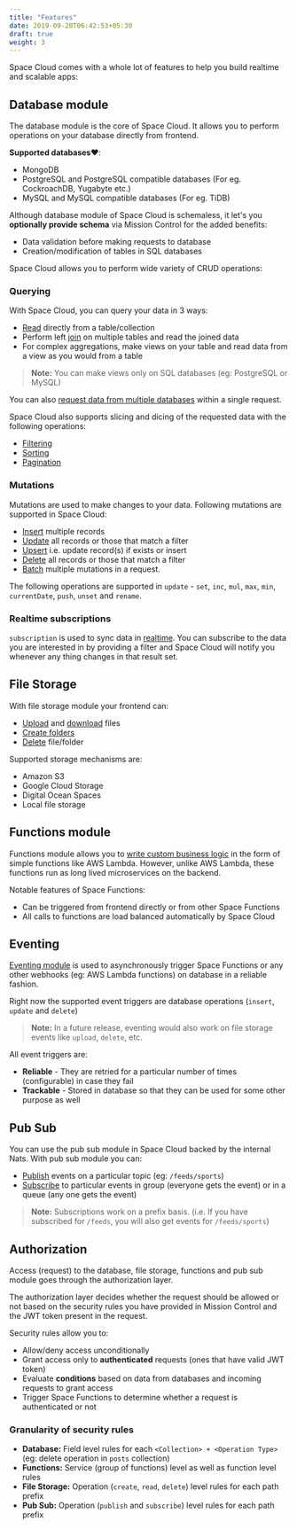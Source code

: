 ```yaml
---
title: "Features"
date: 2019-09-20T06:42:53+05:30
draft: true
weight: 3
---
```


Space Cloud comes with a whole lot of features to help you build realtime and scalable apps:

## Database module

The database module is the core of Space Cloud. It allows you to perform operations on your database directly from frontend.

**Supported databases**:heart::

- MongoDB
- PostgreSQL and PostgreSQL compatible databases (For eg. CockroachDB, Yugabyte etc.)
- MySQL and MySQL compatible databases (For eg. TiDB)

Although database module of Space Cloud is schemaless, it let's you **optionally provide schema** via Mission Control for the added benefits:

- Data validation before making requests to database
- Creation/modification of tables in SQL databases

Space Cloud allows you to perform wide variety of CRUD operations:

### Querying

With Space Cloud, you can query your data in 3 ways:

- [Read](/essentials/querying/simple-queries) directly from a table/collection
- Perform left [join](/essentials/querying/joins) on multiple tables and read the joined data
- For complex aggregations, make views on your table and read data from a view as you would from a table

> **Note:** You can make views only on SQL databases (eg: PostgreSQL or MySQL)

You can also [request data from multiple databases](/essentials/querying/multiple-queries) within a single request.

Space Cloud also supports slicing and dicing of the requested data with the following operations:

- [Filtering](/essentials/querying/filtering)
- [Sorting](/essentials/querying/sorting)
- [Pagination](/essentials/querying/pagination)

### Mutations

Mutations are used to make changes to your data. Following mutations are supported in Space Cloud:

- [Insert](/essentials/mutations/insert) multiple records
- [Update](/essentials/mutations/update) all records or those that match a filter
- [Upsert](/essentials/mutations/upsert) i.e. update record(s) if exists or insert
- [Delete](/essentials/mutations/delete) all records or those that match a filter
- [Batch](/essentials/mutations/multiple-mutations) multiple mutations in a request.

The following operations are supported in `update` - `set`, `inc`, `mul`, `max`, `min`, `currentDate`, `push`, `unset` and `rename`.

### Realtime subscriptions

`subscription` is used to sync data in [realtime](/essential/subscriptions). You can subscribe to the data you are interested in by providing a filter and Space Cloud will notify you whenever any thing changes in that result set.

## File Storage

With file storage module your frontend can:

- [Upload](/essentials/file-storage/uploading) and [download](/essentials/file-storage/downloading) files
- [Create folders](/essentials/file-storage/creating-folder)
- [Delete](/essentials/file-storage/deleting) file/folder

Supported storage mechanisms are:

- Amazon S3
- Google Cloud Storage
- Digital Ocean Spaces
- Local file storage

## Functions module

Functions module allows you to [write custom business logic](/essentials/custom-business-logic/) in the form of simple functions like AWS Lambda. However, unlike AWS Lambda, these functions run as long lived microservices on the backend.

Notable features of Space Functions:

- Can be triggered from frontend directly or from other Space Functions
- All calls to functions are load balanced automatically by Space Cloud

## Eventing

[Eventing module](/advanced/event-triggers/) is used to asynchronously trigger Space Functions or any other webhooks (eg: AWS Lambda functions) on database in a reliable fashion.

Right now the supported event triggers are database operations (`insert`, `update` and `delete`)

> **Note:** In a future release, eventing would also work on file storage events like `upload`, `delete`, etc.

All event triggers are:

- **Reliable** - They are retried for a particular number of times (configurable) in case they fail
- **Trackable** - Stored in database so that they can be used for some other purpose as well

## Pub Sub

You can use the pub sub module in Space Cloud backed by the internal Nats. With pub sub module you can:

- [Publish](/advanced/pub-sub/publish) events on a particular topic (eg: `/feeds/sports`)
- [Subscribe](/advanced/pub-sub/subscribe) to particular events in group (everyone gets the event) or in a queue (any one gets the event)

> **Note:** Subscriptions work on a prefix basis. (i.e. If you have subscribed for `/feeds`, you will also get events for `/feeds/sports`) 

## Authorization

Access (request) to the database, file storage, functions and pub sub module goes through the authorization layer. 

The authorization layer decides whether the request should be allowed or not based on the security rules you have provided in Mission Control and the JWT token present in the request.

Security rules allow you to:

- Allow/deny access unconditionally
- Grant access only to **authenticated** requests (ones that have valid JWT token)
- Evaluate **conditions** based on data from databases and incoming requests to grant access
- Trigger Space Functions to determine whether a request is authenticated or not

### Granularity of security rules

- **Database:** Field level rules for each `<Collection> + <Operation Type>` (eg: delete operation in `posts` collection) 
- **Functions:** Service (group of functions) level as well as function level rules
- **File Storage:** Operation (`create`, `read`, `delete`) level rules for each path prefix
- **Pub Sub:** Operation (`publish` and `subscribe`) level rules for each path prefix


